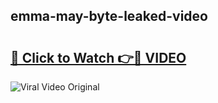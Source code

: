 ## emma-may-byte-leaked-video 

# <h2><a href="http://freeplayer.one?title=emma-may-byte-leaked-video&ref=21J">🔗 Click to Watch 👉🔴 VIDEO</a></h2>

<a href="http://freeplayer.one?title=emma-may-byte-leaked-video&ref=21J" rel="nofollow" data-target="animated-image.originalLink"><img src="https://i.ibb.co.com/xMMVF88/686577567.gif" alt="Viral Video Original" style="max-width: 100%; display: inline-block;" data-target="animated-image.originalImage"></a>

